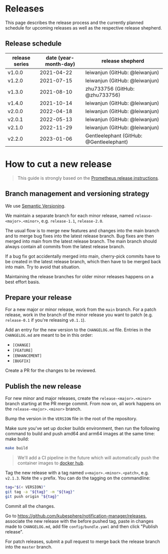 # Releases

This page describes the release process and the currently planned schedule for upcoming releases as well as the respective release shepherd.

## Release schedule

| release series | date  (year-month-day) | release shepherd                    |
|----------------|------------------------|-------------------------------------|
| v1.0.0         | 2021-04-22             | leiwanjun (GitHub: @leiwanjun)      |
| v1.2.0         | 2021-07-15             | leiwanjun (GitHub: @leiwanjun)      |
| v1.3.0         | 2021-08-10             | zhu733756 (GitHub: @zhu733756)      |
| v1.4.0         | 2021-10-14             | leiwanjun (GitHub: @leiwanjun)      |
| v2.0.0         | 2022-04-18             | leiwanjun (GitHub: @leiwanjun)      |
| v2.0.1         | 2022-05-13             | leiwanjun (GitHub: @leiwanjun)      |
| v2.1.0         | 2022-11-29             | leiwanjun (GitHub: @leiwanjun)      |
| v2.2.0         | 2023-01-06             | Gentleelephant (GitHub: @Gentleelephant) |

# How to cut a new release

> This guide is strongly based on the [Prometheus release instructions](https://github.com/prometheus/prometheus/blob/master/RELEASE.md).

## Branch management and versioning strategy

We use [Semantic Versioning](http://semver.org/).

We maintain a separate branch for each minor release, named `release-<major>.<minor>`, e.g. `release-1.1`, `release-2.0`.

The usual flow is to merge new features and changes into the main branch and to merge bug fixes into the latest release branch. Bug fixes are then merged into main from the latest release branch. The main branch should always contain all commits from the latest release branch.

If a bug fix got accidentally merged into main, cherry-pick commits have to be created in the latest release branch, which then have to be merged back into main. Try to avoid that situation.

Maintaining the release branches for older minor releases happens on a best effort basis.

## Prepare your release

For a new major or minor release, work from the `main` branch. For a patch release, work in the branch of the minor release you want to patch (e.g. `release-0.1` if you're releasing `v0.1.1`).

<!-- Change the `Install the latest stable version` section in README.md to the new stable version:
```bash
kubectl apply -f https://raw.githubusercontent.com/kubesphere/notification-manager/master/config/bundle.yaml
``` -->

Add an entry for the new version to the `CHANGELOG.md` file. Entries in the `CHANGELOG.md` are meant to be in this order:

* `[CHANGE]`
* `[FEATURE]`
* `[ENHANCEMENT]`
* `[BUGFIX]`

Create a PR for the changes to be reviewed.

## Publish the new release

For new minor and major releases, create the `release-<major>.<minor>` branch starting at the PR merge commit.
From now on, all work happens on the `release-<major>.<minor>` branch.

Bump the version in the `VERSION` file in the root of the repository.

Make sure you've set up docker buildx environment, then run the following command to build and push amd64 and arm64 images at the same time:
make build:

```bash
make build
```
> We'll add a CI pipeline in the future which will automatically push the container images to [docker hub](https://hub.docker.com/repository/docker/openfunction).

Tag the new release with a tag named `v<major>.<minor>.<patch>`, e.g. `v2.1.3`. Note the `v` prefix. You can do the tagging on the commandline:

```bash
tag="$(< VERSION)"
git tag -a "${tag}" -m "${tag}"
git push origin "${tag}"
```
Commit all the changes.

Go to https://github.com/kubesphere/notification-manager/releases, associate the new release with the before pushed tag, paste in changes made to `CHANGELOG.md`, add file `config/bundle.yaml` and then click "Publish release".

For patch releases, submit a pull request to merge back the release branch into the `master` branch.
